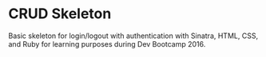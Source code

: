 # CRUD Skeleton

Basic skeleton for login/logout with authentication with Sinatra, HTML, CSS, and Ruby for learning purposes during Dev Bootcamp 2016.

